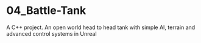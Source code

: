 # 04_Battle-Tank
A C++ project.
An open world head to head tank with simple AI, terrain and advanced control systems in Unreal 
